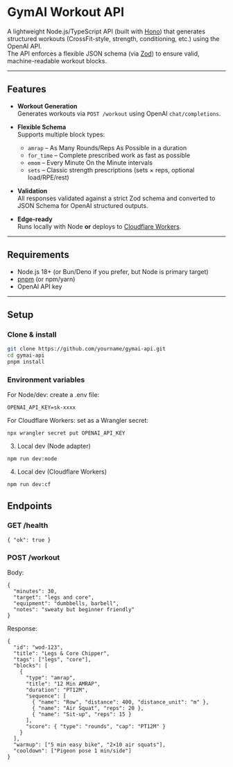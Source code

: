 # GymAI Workout API

A lightweight Node.js/TypeScript API (built with [Hono](https://hono.dev)) that generates structured workouts (CrossFit-style, strength, conditioning, etc.) using the OpenAI API.  
The API enforces a flexible JSON schema (via [Zod](https://github.com/colinhacks/zod)) to ensure valid, machine-readable workout blocks.

---

## Features

- **Workout Generation**  
  Generates workouts via `POST /workout` using OpenAI `chat/completions`.

- **Flexible Schema**  
  Supports multiple block types:  
  - `amrap` – As Many Rounds/Reps As Possible in a duration  
  - `for_time` – Complete prescribed work as fast as possible  
  - `emom` – Every Minute On the Minute intervals  
  - `sets` – Classic strength prescriptions (sets × reps, optional load/RPE/rest)

- **Validation**  
  All responses validated against a strict Zod schema and converted to JSON Schema for OpenAI structured outputs.

- **Edge-ready**  
  Runs locally with Node **or** deploys to [Cloudflare Workers](https://developers.cloudflare.com/workers/).

---

## Requirements

- Node.js 18+ (or Bun/Deno if you prefer, but Node is primary target)  
- [pnpm](https://pnpm.io) (or npm/yarn)  
- OpenAI API key

---

## Setup

### Clone & install

```bash
git clone https://github.com/yourname/gymai-api.git
cd gymai-api
pnpm install
```

### Environment variables

For Node/dev: create a .env file:

```
OPENAI_API_KEY=sk-xxxx
```

For Cloudflare Workers: set as a Wrangler secret:

```
npx wrangler secret put OPENAI_API_KEY
```

3. Local dev (Node adapter)

```
npm run dev:node
```

4. Local dev (Cloudflare Workers)

```
npm run dev:cf
```

## Endpoints 

### GET /health

```
{ "ok": true }
```

### POST /workout

Body: 

```
{
  "minutes": 30,
  "target": "legs and core",
  "equipment": "dumbbells, barbell",
  "notes": "sweaty but beginner friendly"
}
```

Response: 
```
{
  "id": "wod-123",
  "title": "Legs & Core Chipper",
  "tags": ["legs", "core"],
  "blocks": [
    {
      "type": "amrap",
      "title": "12 Min AMRAP",
      "duration": "PT12M",
      "sequence": [
        { "name": "Row", "distance": 400, "distance_unit": "m" },
        { "name": "Air Squat", "reps": 20 },
        { "name": "Sit-up", "reps": 15 }
      ],
      "score": { "type": "rounds", "cap": "PT12M" }
    }
  ],
  "warmup": ["5 min easy bike", "2×10 air squats"],
  "cooldown": ["Pigeon pose 1 min/side"]
}
```
